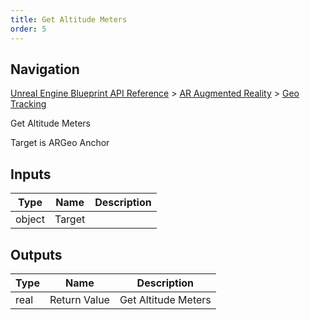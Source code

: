 ```yaml
---
title: Get Altitude Meters
order: 5
---
```

## Navigation

[Unreal Engine Blueprint API Reference](https://dev.epicgames.com/documentation/en-us/unreal-engine/BlueprintAPI) > [AR Augmented Reality](https://dev.epicgames.com/documentation/en-us/unreal-engine/BlueprintAPI/ARAugmentedReality) > [Geo Tracking](https://dev.epicgames.com/documentation/en-us/unreal-engine/BlueprintAPI/ARAugmentedReality/GeoTracking)

Get Altitude Meters

Target is ARGeo Anchor

## Inputs

| Type | Name | Description |
| --- | --- | --- |
| object | Target |  |

## Outputs

| Type | Name | Description |
| --- | --- | --- |
| real | Return Value | Get Altitude Meters |
